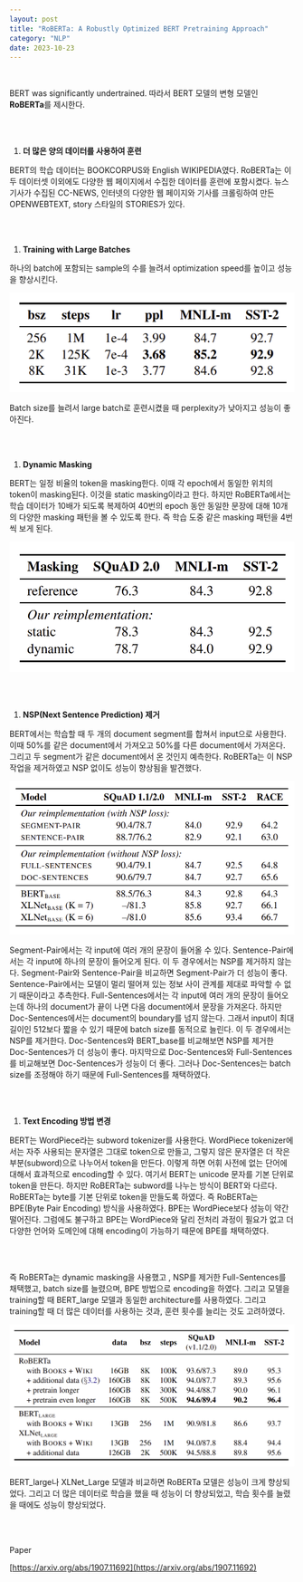 ```yaml
---
layout: post
title: "RoBERTa: A Robustly Optimized BERT Pretraining Approach"
category: "NLP"
date: 2023-10-23
---
```


<br>

BERT was significantly undertrained. 따라서 BERT 모델의 변형 모델인 **RoBERTa**를 제시한다.

<br>
<br>


1. **더 많은 양의 데이터를 사용하여 훈련**

BERT의 학습 데이터는 BOOKCORPUS와 English WIKIPEDIA였다. RoBERTa는 이 두 데이터셋 이외에도 다양한 웹 페이지에서 수집한 데이터를 훈련에 포함시켰다.  뉴스 기사가 수집된 CC-NEWS,  인터넷의 다양한 웹 페이지와 기사를 크롤링하여 만든 OPENWEBTEXT, story 스타일의 STORIES가 있다.

<br>
<br>


1. **Training with Large Batches**

하나의 batch에 포함되는 sample의 수를 늘려서 optimization speed를 높이고 성능을 향상시킨다.

![Untitled](/assets/RoBERTa%20A%20Robustly%20Optimized%20BERT%20Pretraining%20Appr%20a513bb93886a46b799e36cbe9c2a2502/Untitled.png)

Batch size를 늘려서 large batch로 훈련시켰을 때 perplexity가 낮아지고 성능이 좋아진다.

<br>
<br>


1. **Dynamic Masking**

BERT는 일정 비율의 token을 masking한다. 이때 각 epoch에서 동일한 위치의 token이 masking된다. 이것을 static masking이라고 한다. 하지만 RoBERTa에서는 학습 데이터가 10배가 되도록 복제하여 40번의 epoch 동안 동일한 문장에 대해 10개의 다양한 masking 패턴을 볼 수 있도록 한다. 즉 학습 도중 같은 masking 패턴을 4번씩 보게 된다.

![Untitled](/assets/RoBERTa%20A%20Robustly%20Optimized%20BERT%20Pretraining%20Appr%20a513bb93886a46b799e36cbe9c2a2502/Untitled%201.png)

<br>
<br>


1. **NSP(Next Sentence Prediction) 제거**

BERT에서는 학습할 때 두 개의 document segment를 합쳐서 input으로 사용한다. 이때 50%를 같은 document에서 가져오고 50%를 다른 document에서 가져온다. 그리고 두 segment가 같은 document에서 온 것인지 예측한다. RoBERTa는 이 NSP 작업을 제거하였고 NSP 없이도 성능이 향상됨을 발견했다.

![Untitled](/assets/RoBERTa%20A%20Robustly%20Optimized%20BERT%20Pretraining%20Appr%20a513bb93886a46b799e36cbe9c2a2502/Untitled%202.png)

Segment-Pair에서는 각 input에 여러 개의 문장이 들어올 수 있다. Sentence-Pair에서는 각 input에 하나의 문장이 들어오게 된다. 이 두 경우에서는 NSP를 제거하지 않는다. Segment-Pair와 Sentence-Pair을 비교하면 Segment-Pair가 더 성능이 좋다. Sentence-Pair에서는 모델이 멀리 떨어져 있는 정보 사이 관계를 제대로 파악할 수 없기 때문이라고 추측한다. Full-Sentences에서는 각 input에 여러 개의 문장이 들어오는데 하나의 document가 끝이 나면 다음 document에서 문장을 가져온다. 하지만 Doc-Sentences에서는 document의 boundary를 넘지 않는다. 그래서 input이 최대 길이인 512보다 짧을 수 있기 때문에 batch size를 동적으로 늘린다. 이 두 경우에서는 NSP를 제거한다. Doc-Sentences와 BERT_base를 비교해보면 NSP를 제거한 Doc-Sentences가 더 성능이 좋다. 마지막으로 Doc-Sentences와 Full-Sentences를 비교해보면 Doc-Sentences가 성능이 더 좋다. 그러나 Doc-Sentences는 batch size를 조정해야 하기 때문에 Full-Sentences를 채택하였다.

<br>
<br>


1. **Text Encoding 방법 변경**

BERT는 WordPiece라는 subword tokenizer를 사용한다. WordPiece tokenizer에서는 자주 사용되는 문자열은 그대로 token으로 만들고, 그렇지 않은 문자열은 더 작은 부분(subword)으로 나누어서 token을 만든다. 이렇게 하면 어휘 사전에 없는 단어에 대해서 효과적으로 encoding할 수 있다. 여기서 BERT는 unicode 문자를 기본 단위로 token을 만든다. 하지만 RoBERTa는 subword를 나누는 방식이 BERT와 다르다. RoBERTa는 byte를 기본 단위로 token을 만들도록 하였다. 즉 RoBERTa는 BPE(Byte Pair Encoding) 방식을 사용하였다. BPE는 WordPiece보다 성능이 약간 떨어진다. 그럼에도 불구하고 BPE는 WordPiece와 달리 전처리 과정이 필요가 없고 더 다양한 언어와 도메인에 대해 encoding이 가능하기 때문에 BPE를 채택하였다.

<br>
<br>


즉 RoBERTa는 dynamic masking을 사용했고 , NSP를 제거한 Full-Sentences를 채택했고, batch size를 늘렸으며, BPE 방법으로 encoding을 하였다. 그리고 모델을 training할 때 BERT_large 모델과 동일한 architecture를 사용하였다. 그리고 training할 때 더 많은 데이터를 사용하는 것과, 훈련 횟수를 늘리는 것도 고려하였다.

![Untitled](/assets/RoBERTa%20A%20Robustly%20Optimized%20BERT%20Pretraining%20Appr%20a513bb93886a46b799e36cbe9c2a2502/Untitled%203.png)

BERT_large나 XLNet_Large 모델과 비교하면 RoBERTa 모델은 성능이 크게 향상되었다. 그리고 더 많은 데이터로 학습을 했을 때 성능이 더 향상되었고, 학습 횟수를 늘렸을 때에도 성능이 향상되었다.

<br>
<br>

Paper

[https://arxiv.org/abs/1907.11692](https://arxiv.org/abs/1907.11692)
